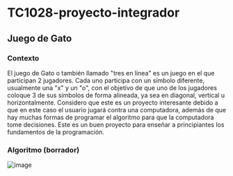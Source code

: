 # TC1028-proyecto-integrador
## **Juego de Gato** 
### Contexto
El juego de Gato o también llamado "tres en línea" es un juego en el que participan 2 jugadores. Cada uno participa con un símbolo diferente, usualmente una "x" y un "o", con el objetivo de que uno de los jugadores coloque 3 de sus símbolos de forma alineada, ya sea en diagonal, vertical u horizontalmente.
Considero que este es un proyecto interesante debido a que en este caso el usuario jugará contra una computadora, además de que hay muchas formas de programar el algoritmo para que la computadora tome decisiones. Este es un buen proyecto para enseñar a principiantes los fundamentos de la programación.

### Algoritmo (borrador)
![image](https://user-images.githubusercontent.com/111411033/185157477-3bd48918-bd56-40a2-a898-25e7542bfc05.png)
